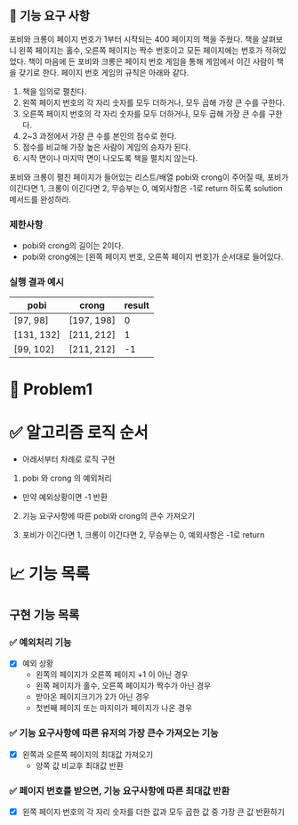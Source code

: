 ## 🚀 기능 요구 사항

포비와 크롱이 페이지 번호가 1부터 시작되는 400 페이지의 책을 주웠다. 책을 살펴보니 왼쪽 페이지는 홀수, 오른쪽 페이지는 짝수 번호이고 모든 페이지에는 번호가 적혀있었다. 책이 마음에 든 포비와 크롱은 페이지 번호 게임을 통해 게임에서 이긴 사람이 책을 갖기로 한다. 페이지 번호 게임의 규칙은 아래와 같다.

1. 책을 임의로 펼친다.
2. 왼쪽 페이지 번호의 각 자리 숫자를 모두 더하거나, 모두 곱해 가장 큰 수를 구한다.
3. 오른쪽 페이지 번호의 각 자리 숫자를 모두 더하거나, 모두 곱해 가장 큰 수를 구한다.
4. 2~3 과정에서 가장 큰 수를 본인의 점수로 한다.
5. 점수를 비교해 가장 높은 사람이 게임의 승자가 된다.
6. 시작 면이나 마지막 면이 나오도록 책을 펼치지 않는다.

포비와 크롱이 펼친 페이지가 들어있는 리스트/배열 pobi와 crong이 주어질 때, 포비가 이긴다면 1, 크롱이 이긴다면 2, 무승부는 0, 예외사항은 -1로 return 하도록 solution 메서드를 완성하라.

### 제한사항

- pobi와 crong의 길이는 2이다.
- pobi와 crong에는 [왼쪽 페이지 번호, 오른쪽 페이지 번호]가 순서대로 들어있다.

### 실행 결과 예시

| pobi | crong | result |
| --- | --- | --- |
| [97, 98] | [197, 198] | 0 |
| [131, 132] | [211, 212] | 1 |
| [99, 102] | [211, 212] | -1 |



# 🚀 Problem1

# ✅ 알고리즘 로직 순서

- 아래서부터 차례로 로직 구현

1. pobi 와 crong 의 예외처리
- 만약 예외상황이면 -1 반환
2. 기능 요구사항에 따른 pobi와 crong의 큰수 가져오기

3. 포비가 이긴다면 1, 크롱이 이긴다면 2, 무승부는 0, 예외사항은 -1로 return


# 📈 기능 목록

## 구현 기능 목록


### ✅ 예외처리 기능

- [X] 예외 상황
  - 왼쪽의 페이지가 오른쪽 페이지 +1 이 아닌 경우
  - 왼쪽 페이지가 홀수, 오른쪽 페이지가 짝수가 아닌 경우
  - 받아온 페이지크기가 2가 아닌 경우
  - 첫번째 페이지 또는 마지미가 페이지가 나온 경우


### ✅ 기능 요구사항에 따른 유저의 가장 큰수 가져오는 기능

- [X] 왼쪽과 오른쪽 페이지의 최대값 가져오기
  - 양쪽 값 비교후 최대값 반환

### ✅ 페이지 번호를 받으면, 기능 요구사항에 따른 최대값 반환

- [X] 왼쪽 페이지 번호의 각 자리 숫자를 더한 값과 모두 곱한 값 중 가장 큰 값 반환하기




